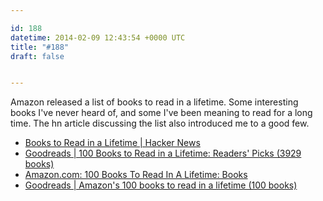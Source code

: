 ```yaml
---

id: 188
datetime: 2014-02-09 12:43:54 +0000 UTC
title: "#188"
draft: false


---
```


Amazon released a list of books to read in a lifetime. Some interesting books I've never heard of, and some I've been meaning to read for a long time. The hn article discussing the list also introduced me to a good few. 

 
 * [Books to Read in a Lifetime | Hacker News](https://news.ycombinator.com/item?id=7204372)
 * [Goodreads | 100 Books to Read in a Lifetime: Readers' Picks (3929 books)](https://www.goodreads.com/list/show/69635)
 * [Amazon.com: 100 Books To Read In A Lifetime: Books](http://www.amazon.com/100books)
 * [Goodreads | Amazon's 100 books to read in a lifetime (100 books)](https://www.goodreads.com/list/show/70591.Amazon_s_100_books_to_read_in_a_lifetime)


